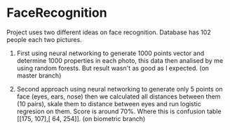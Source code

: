 # FaceRecognition

Project uses two different ideas on face recognition. Database has 102 people each two pictures. 

1. First using neural networking to generate 1000 points vector and determine 1000 properties in each photo, 
this data then analised by me using random forests. But result wasn't as good as I expected. (on master branch)

2. Second approach using neural networking to generate only 5 points on face (eyes, ears, nose) then we calculated all distances 
between them (10 pairs), skale them to distance between eyes and run logistic regresion on them. 
Score is around 70%. Where this is confusion table [[175, 107],[ 64, 254]]. (on biometric branch)

